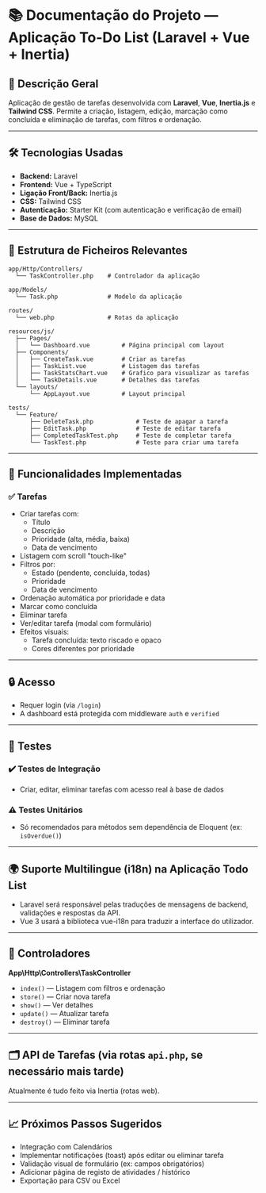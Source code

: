 # 📚 Documentação do Projeto — Aplicação To-Do List (Laravel + Vue + Inertia)

## 🧾 Descrição Geral
Aplicação de gestão de tarefas desenvolvida com **Laravel**, **Vue**, **Inertia.js** e **Tailwind CSS**. Permite a criação, listagem, edição, marcação como concluída e eliminação de tarefas, com filtros e ordenação.

---

## 🛠️ Tecnologias Usadas

- **Backend:** Laravel
- **Frontend:** Vue + TypeScript
- **Ligação Front/Back:** Inertia.js
- **CSS:** Tailwind CSS
- **Autenticação:** Starter Kit (com autenticação e verificação de email)
- **Base de Dados:** MySQL

---

## 📁 Estrutura de Ficheiros Relevantes

```
app/Http/Controllers/
  └── TaskController.php    # Controlador da aplicação
  
app/Models/
  └── Task.php              # Modelo da aplicação
  
routes/
  └── web.php               # Rotas da aplicação

resources/js/
  ├── Pages/
  │   └── Dashboard.vue         # Página principal com layout
  ├── Components/
  │   ├── CreateTask.vue        # Criar as tarefas
  │   ├── TaskList.vue          # Listagem das tarefas
  │   ├── TaskStatsChart.vue    # Grafico para visualizar as tarefas
  │   └── TaskDetails.vue       # Detalhes das tarefas
  └── layouts/
      └── AppLayout.vue         # Layout principal
  
tests/
  └── Feature/
      ├── DeleteTask.php            # Teste de apagar a tarefa
      ├── EditTask.php              # Teste de editar tarefa
      ├── CompletedTaskTest.php     # Teste de completar tarefa
      └── TaskTest.php              # Teste para criar uma tarefa
```

---

## 📌 Funcionalidades Implementadas

### ✅ Tarefas
- Criar tarefas com:
  - Título
  - Descrição
  - Prioridade (alta, média, baixa)
  - Data de vencimento
- Listagem com scroll "touch-like"
- Filtros por:
  - Estado (pendente, concluída, todas)
  - Prioridade
  - Data de vencimento
- Ordenação automática por prioridade e data
- Marcar como concluída
- Eliminar tarefa
- Ver/editar tarefa (modal com formulário)
- Efeitos visuais:
  - Tarefa concluída: texto riscado e opaco
  - Cores diferentes por prioridade

---

## 🔒 Acesso
- Requer login (via `/login`)
- A dashboard está protegida com middleware `auth` e `verified`

---

## 🧪 Testes

### ✔️ Testes de Integração
- Criar, editar, eliminar tarefas com acesso real à base de dados

### ⚠️ Testes Unitários
- Só recomendados para métodos sem dependência de Eloquent (ex: `isOverdue()`)

---

## 🌍 Suporte Multilingue (i18n) na Aplicação Todo List
- Laravel será responsável pelas traduções de mensagens de backend, validações e respostas da API.
- Vue 3 usará a biblioteca vue-i18n para traduzir a interface do utilizador.

---

## 🔧 Controladores

**App\Http\Controllers\TaskController**
- `index()` — Listagem com filtros e ordenação
- `store()` — Criar nova tarefa
- `show()` — Ver detalhes
- `update()` — Atualizar tarefa
- `destroy()` — Eliminar tarefa

---

## 🗂️ API de Tarefas (via rotas `api.php`, se necessário mais tarde)
Atualmente é tudo feito via Inertia (rotas web).

---

## 📈 Próximos Passos Sugeridos

- Integração com Calendários
- Implementar notificações (toast) após editar ou eliminar tarefa
- Validação visual de formulário (ex: campos obrigatórios)
- Adicionar página de registo de atividades / histórico
- Exportação para CSV ou Excel
